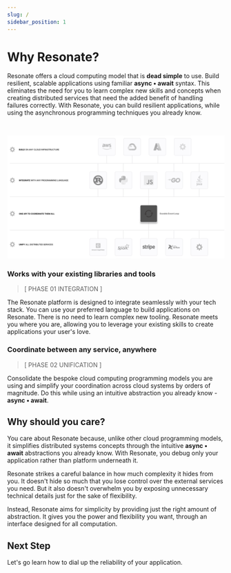 ```yaml
---
slug: /
sidebar_position: 1
---
```


# Why Resonate?

Resonate offers a cloud computing model that is **dead simple** to use. Build resilient, scalable applications using familiar **async • await** syntax. This eliminates the need for you to learn complex new skills and concepts when creating distributed services that need the added benefit of handling failures correctly. With Resonate, you can build resilient applications, while using the asynchronous programming techniques you already know.

&nbsp;

![alt text](../static/img/temp_intro.png)


### Works with your existing libraries and tools
> [ PHASE 01 INTEGRATION ]

The Resonate platform is designed to integrate seamlessly with your tech stack. You can use your preferred language to build applications on Resonate. There is no need to learn complex new tooling. Resonate meets you where you are, allowing you to leverage your existing skills to create applications your user's love.

### Coordinate between any service, anywhere
> [ PHASE 02 UNIFICATION ] 

Consolidate the bespoke cloud computing programming models you are using and simplify your coordination across cloud systems by orders of magnitude. Do this while using an intuitive abstraction you already know - **async • await**.

## Why should you care?

You care about Resonate because, unlike other cloud programming models, it simplifies distributed systems concepts through the intuitive **async • await** abstractions you already know. With Resonate, you debug only your application rather than platform underneath it.

Resonate strikes a careful balance in how much complexity it hides from you. It doesn't hide so much that you lose control over the external services you need. But it also doesn't overwhelm you by exposing unnecessary technical details just for the sake of flexibility.

Instead, Resonate aims for simplicity by providing just the right amount of abstraction. It gives you the power and flexibility you want, through an interface designed for all computation.


## Next Step

Let's go learn how to dial up the reliability of your application. 